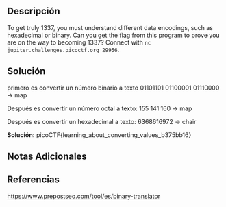 ## Descripción 
To get truly 1337, you must understand different data encodings, such as hexadecimal or binary. Can you get the flag from this program to prove you are on the way to becoming 1337? Connect with `nc jupiter.challenges.picoctf.org 29956`.
## Solución
primero es convertir un número binario a texto 
01101101 01100001 01110000 -> map

Después es convertir un número octal a texto:
155 141 160 -> map

Después es convertir un hexadecimal a texto:
6368616972 -> chair

**Solución:**  picoCTF{learning_about_converting_values_b375bb16}
## Notas Adicionales 
## Referencias
https://www.prepostseo.com/tool/es/binary-translator
